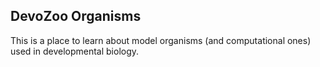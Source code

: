 ## DevoZoo Organisms  

This is a place to learn about model organisms (and computational ones) used in developmental biology.
